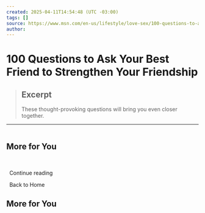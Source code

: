 ```yaml
---
created: 2025-04-11T14:54:48 (UTC -03:00)
tags: []
source: https://www.msn.com/en-us/lifestyle/love-sex/100-questions-to-ask-your-best-friend-to-strengthen-your-friendship/ar-AA1y8AHa?ocid=winp2fptaskbar&cvid=ab7c135d51064514e15286cf8c0a73db&ei=33
author: 
---
```


# 100 Questions to Ask Your Best Friend to Strengthen Your Friendship

> ## Excerpt
> These thought-provoking questions will bring you even closer together.

---
![](data:image/png;base64,iVBORw0KGgoAAAANSUhEUgAAAAEAAAABCAQAAAC1HAwCAAAAC0lEQVR42mNkYAAAAAYAAjCB0C8AAAAASUVORK5CYII=)

## More for You

  ![](data:image/png;base64,iVBORw0KGgoAAAANSUhEUgAAAAEAAAABCAQAAAC1HAwCAAAAC0lEQVR42mNkYAAAAAYAAjCB0C8AAAAASUVORK5CYII=)

  Continue reading

  Back to Home

## More for You
